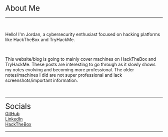  <link rel="icon" href="favicon.png" type="image/png">
<big><big><big>About Me</big></big></big>
<hr>
<br>
<p>Hello! I'm Jordan, a cybersecurity enthusiast focused on hacking platforms like HackTheBox and TryHackMe.</p>
<br>
<p>This website/blog is going to mainly cover machines on HackTheBox and TryHackMe. These posts are interesting to go through as it slowly shows my notes evolving and becoming more professional. The older notes/machines I did are not super professional and lack screenshots/important information.</p>
<br>
<hr>
<big><big><big>Socials</big></big></big>
<br>
<a href="https://github.com/jordan01236">GitHub</a>
<br>
<a href="https://www.linkedin.com/in/jordan01236/">LinkedIn</a>
<br>
<a href="https://app.hackthebox.com/profile/1283370">HackTheBox</a>
<hr>
<br>
<br>

